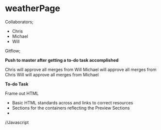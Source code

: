 # weatherPage
Collaborators;
- Chris
- Michael
- Will

Gitflow;

**Push to master after getting a to-do task accomplished**

Chris will approve all merges from Will
Michael will approve all merges from Chris
Will will approve all merges from Michael

**To-do Task**

Frame out HTML
  - Basic HTML standards across and links to correct resources
  - Sections for the containers reflecting the Preview Sections
  -

//Javascript
